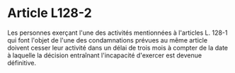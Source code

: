 # Article L128-2

Les personnes exerçant l'une des activités mentionnées à l'articles L. 128-1 qui font l'objet de l'une des condamnations prévues au même article doivent cesser leur activité dans un délai de trois mois à compter de la date à laquelle la décision entraînant l'incapacité d'exercer est devenue définitive.
